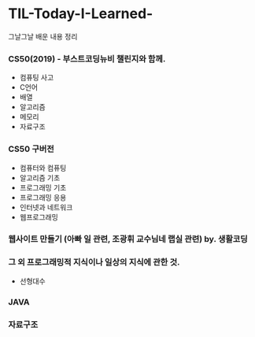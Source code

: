 # TIL-Today-I-Learned-
그날그날 배운 내용 정리


### CS50(2019) - 부스트코딩뉴비 챌린지와 함께.
* 컴퓨팅 사고
* C언어
* 배열
* 알고리즘
* 메모리
* 자료구조


### CS50 구버전
* 컴퓨터와 컴퓨팅
* 알고리즘 기초
* 프로그래밍 기초
* 프로그래밍 응용
* 인터넷과 네트워크
* 웹프로그래밍


### 웹사이트 만들기 (아빠 일 관련, 조광휘 교수님네 랩실 관련) by. 생활코딩



### 그 외 프로그래밍적 지식이나 일상의 지식에 관한 것.
* 선형대수


### JAVA


### 자료구조


